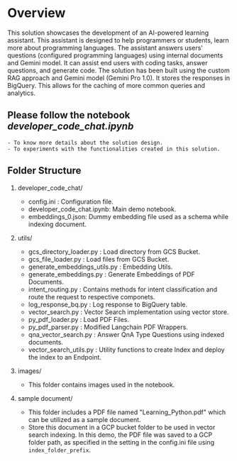 # Overview

This solution showcases the development of an AI-powered learning assistant. This assistant is designed to help programmers or students, learn more about programming languages. The assistant answers users' questions (configured programming languages) using internal documents and Gemini model. It can assist end users with coding tasks, answer questions, and generate code. The solution has been built using the custom RAG approach and Gemini model (Gemini Pro 1.0). It stores the responses in BigQuery. This allows for the caching of more common queries and analytics.

## Please follow the notebook <i>developer_code_chat.ipynb</i>

    - To know more details about the solution design.
    - To experiments with the functionalities created in this solution.

## Folder Structure

1. developer_code_chat/
    - config.ini : Configuration file.
    - developer_code_chat.ipynb: Main demo notebook.
    - embeddings_0.json: Dummy embedding file used as a schema while indexing document.

2. utils/
    - gcs_directory_loader.py : Load directory from GCS Bucket.
    - gcs_file_loader.py : Load files from GCS Bucket.
    - generate_embeddings_utils.py : Embedding Utils.
    - generate_embeddings.py : Generate Embeddings of PDF Documents.
    - intent_routing.py : Contains methods for intent classification and route the request to respective componets.
    - log_response_bq.py : Log response to BigQuery table.
    - vector_search.py : Vector Search implementation using vector store.
    - py_pdf_loader.py : Load PDF Files.
    - py_pdf_parser.py : Modified Langchain PDF Wrappers.
    - qna_vector_search.py : Answer QnA Type Questions using indexed documents.
    - vector_search_utils.py :  Utility functions to create Index and deploy the index to an Endpoint.

3. images/
    - This folder contains images used in the notebook.

4. sample document/
    - This folder includes a PDF file named "Learning_Python.pdf" which can be utilized as a sample document.
    - Store this document in a GCP bucket folder to be used in vector search indexing. In this demo, the PDF file was saved to a GCP folder path, as specified in the setting in the config.ini file using `index_folder_prefix`.
